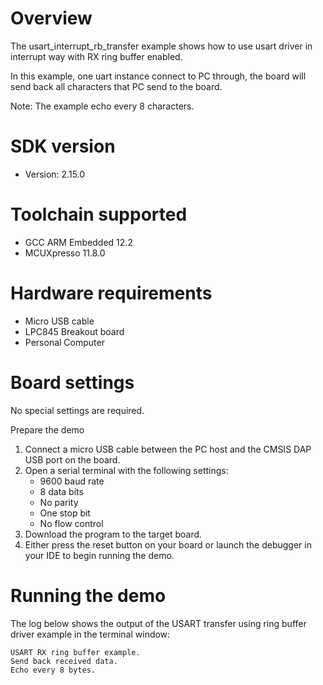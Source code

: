 Overview
========
The usart_interrupt_rb_transfer example shows how to use usart driver in interrupt way with
RX ring buffer enabled.

In this example, one uart instance connect to PC through, the board will send back all characters
that PC send to the board.

Note: The example echo every 8 characters.

SDK version
===========
- Version: 2.15.0

Toolchain supported
===================
- GCC ARM Embedded  12.2
- MCUXpresso  11.8.0

Hardware requirements
=====================
- Micro USB cable
- LPC845 Breakout board
- Personal Computer

Board settings
==============
No special settings are required.

Prepare the demo
1.  Connect a micro USB cable between the PC host and the CMSIS DAP USB port on the board.
2.  Open a serial terminal with the following settings:
    - 9600 baud rate
    - 8 data bits
    - No parity
    - One stop bit
    - No flow control
3.  Download the program to the target board.
4.  Either press the reset button on your board or launch the debugger in your IDE to begin running the demo.

Running the demo
================
The log below shows the output of the USART transfer using ring buffer driver example in the terminal window:
~~~~~~~~~~~~~~~~~~~~~~~~~~~~~~~~~~~
USART RX ring buffer example.
Send back received data.
Echo every 8 bytes.

~~~~~~~~~~~~~~~~~~~~~~~~~~~~~~~~~~~
